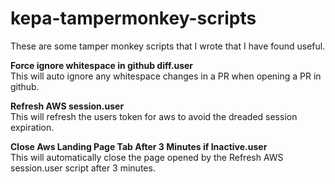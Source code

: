 # kepa-tampermonkey-scripts
These are some tamper monkey scripts that I wrote that I have found useful.

**Force ignore whitespace in github diff.user**<br/>
This will auto ignore any whitespace changes in a PR when opening a PR in github.

**Refresh AWS session.user**<br/>
This will refresh the users token for aws to avoid the dreaded session expiration.

**Close Aws Landing Page Tab After 3 Minutes if Inactive.user**<br/>
This will automatically close the page opened by the Refresh AWS session.user script after 3 minutes.
